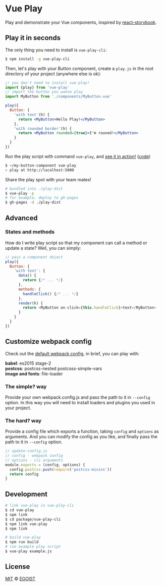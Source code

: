 # Vue Play

Play and demonstrate your Vue components, inspired by [react-storybook](https://github.com/kadirahq/react-storybook).

## Play it in seconds

The only thing you need to install is `vue-play-cli`:

```bash
$ npm install -g vue-play-cli
```

Then, let's play with your Button component, create a `play.js` in the root directory of your project (anywhere else is ok):

```jsx
// you don't need to install vue-play!
import {play} from 'vue-play'
// import the button you wanna play
import MyButton from './components/MyButton.vue'

play({
  Button: {
    'with text'(h) {
      return <MyButton>Hello Play!</MyButton>
    },
    'with rounded border'(h) {
      return <MyButton rounded={true}>I'm rouned!</MyButton>
    }
  }
})
```

Run the play script with command `vue-play`, and [see it in action!](http://vue-play-button.surge.sh) ([code](https://github.com/egoist/vue-play-button))

```bash
$ ~/my-button-component vue-play
> play at http://localhost:5000
```

Share the play spot with your team mates!

```bash
# bundled into ./play-dist
$ vue-play -p
# for example, deploy to gh-pages
$ gh-pages -d ./play-dist
```

## Advanced

### States and methods

How do I write play script so that my component can call a method or update a state? Well, you can simply:

```js
// pass a component object
play({
  Button: {
    'with text': {
      data() {
        return {/* ... */}
      },
      methods: {
        handleClick() {/* ... */}
      },
      render(h) {
        return <MyButton on-click={this.handleClick}>text</MyButton>
      }
    }
  }
})
```

## Customize webpack config

Check out the [default webpack config](https://github.com/egoist/vue-play/blob/master/packages/vue-play-cli/lib/make-config.js), in brief, you can play with:

**babel**: es2015 stage-2<br>
**postcss**: postcss-nested postcsss-simple-vars<br>
**image and fonts**: file-loader

### The simple? way

Provide your own webpack.config.js and pass the path to it in `--config` option. In this way you will need to install loaders and plugins you used in your project.

### The hard? way

Provide a config file which exports a function, taking `config` and `options` as arguments. And you can modify the config as you like, and finally pass the path to it in `--config` option.

```js
// update-config.js
// config - webpack config
// options - cli arguments
module.exports = (config, options) {
  config.postcss.push(require('postcss-mixins'))
  return config
}
```

## Development

```bash
# link vue-play in vue-play-cli
$ cd vue-play
$ npm link 
$ cd package/vue-play-cli
$ npm link vue-play
$ npm link

# build vue-play
$ npm run build
# run example play script
$ vue-play example.js
```

## License

[MIT](https://egoist.mit-license.org) &copy; [EGOIST](https://github.com/egoist)
